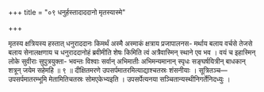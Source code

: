 +++
title = "०९ धनुर्हस्तादाददानो मृतस्यास्मे"

+++

मृतस्य क्षत्रियस्य हस्तात् धनुराददानः किमर्थं अस्मै अस्माकं क्षत्राय प्रजापालनस- मर्थाय बलाय वर्चसे तेजसे बलाय सेनालक्षणाय च धनुराददानोहं ब्रवीमीति शेषः किमिति त्वं अत्रैवास्मिन् स्थाने एव भव । वयं च इहास्मिन् लोके सुवीराः सुपुत्रयुक्ता- भवन्तः विश्वाः सर्वान् अभिमातीः अभिमन्यमानान् स्पृधः सङ्घर्षयित्रीन् बाधकान् शत्रून् जयेम सहेमहि ॥ ९ ॥ दीक्षितमरणे उपसर्पमातरमित्याद्याश्चतस्रः शंसनीयाः । सूत्रितञ्च—उपसर्पमातरम्भूमि मेतामितिचतस्रः सोमएकेभ्यइति । उपसर्पेत्यनया सञ्चितान्यस्थीनिगर्तेनिदध्युः ।